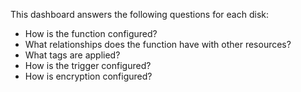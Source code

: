 This dashboard answers the following questions for each disk:

- How is the function configured?
- What relationships does the function have with other resources?
- What tags are applied?
- How is the trigger configured?
- How is encryption configured?


